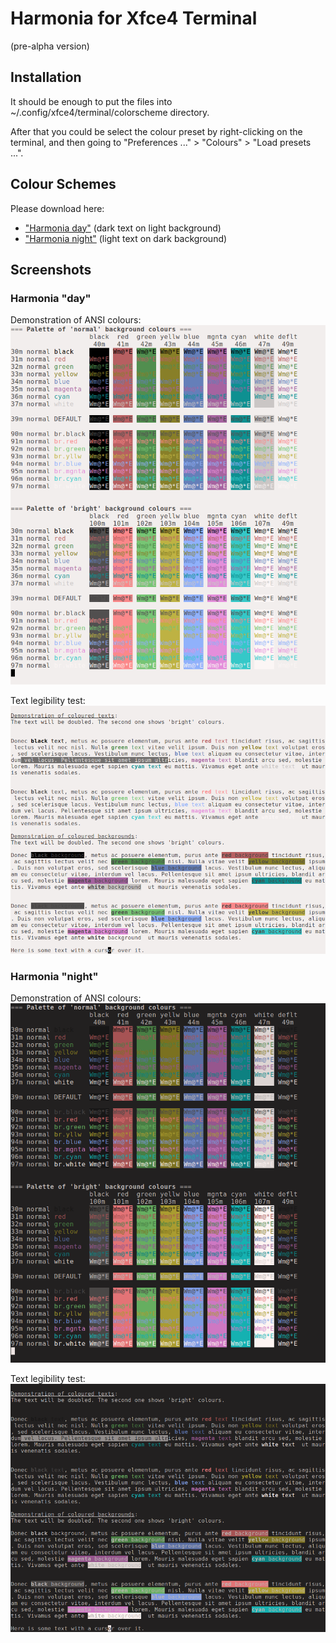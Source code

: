 # Harmonia for Xfce4 Terminal
(pre-alpha version)

## Installation

It should be enough to put the files into ~/.config/xfce4/terminal/colorscheme directory.

After that you could be select the colour preset by right-clicking on the terminal, and then going to
"Preferences ..." > "Colours" > "Load presets ...".

## Colour Schemes

Please download here:

* ["Harmonia day"](harmonia-day.theme) (dark text on light background)
* ["Harmonia night"](harmonia-night.theme) (light text on dark background)

## Screenshots

### Harmonia "day"

Demonstration of ANSI colours:
[![Harmonia "day", ANSI colours](ANSI-colours-Harmonia-day.png)](ANSI-colours-Harmonia-day.png)

Text legibility test:
[![Harmonia "day", ANSI colours](Text-legibility-Harmonia-day.png)](Text-legibility-Harmonia-day.png)

### Harmonia "night"

Demonstration of ANSI colours:
[![Harmonia "night", ANSI colours](ANSI-colours-Harmonia-night.png)](ANSI-colours-Harmonia-night.png)

Text legibility test:
[![Harmonia "night", ANSI colours](Text-legibility-Harmonia-night.png)](Text-legibility-Harmonia-night.png)